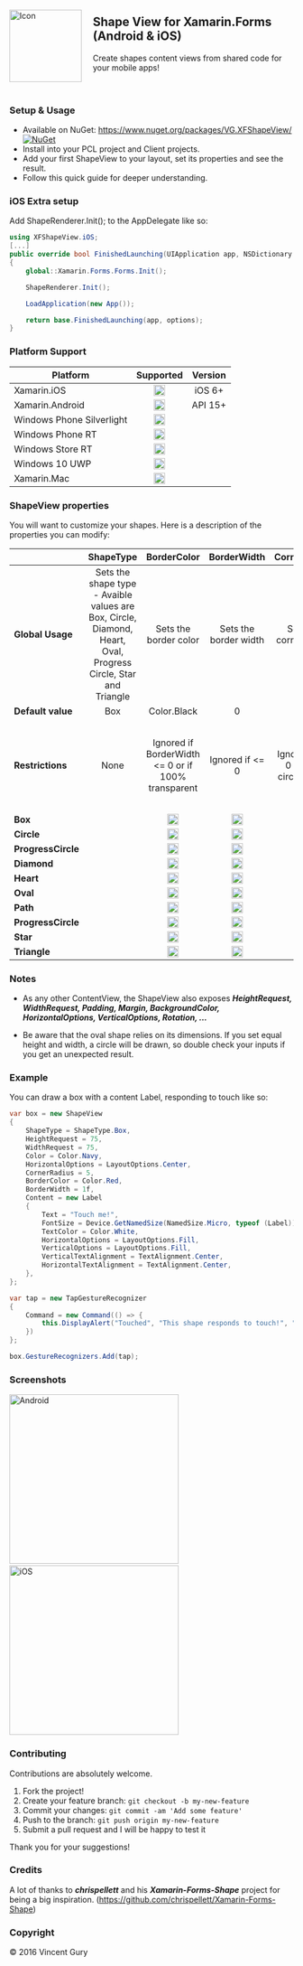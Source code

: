 <img alt="Icon" src="https://raw.githubusercontent.com/vincentgury/XFShapeView/master/art/icon.png" height="128" align="left" style="margin:20px 20px 20px 0" />

## Shape View for Xamarin.Forms (Android & iOS)

Create shapes content views from shared code for your mobile apps!
<br/><br/><br/>
### Setup & Usage
* Available on NuGet: https://www.nuget.org/packages/VG.XFShapeView/ [![NuGet](https://img.shields.io/nuget/v/VG.XFShapeView.svg?label=NuGet)](https://www.nuget.org/packages/VG.XFShapeView/)
* Install into your PCL project and Client projects.
* Add your first ShapeView to your layout, set its properties and see the result.
* Follow this quick guide for deeper understanding.

### iOS Extra setup

Add ShapeRenderer.Init(); to the AppDelegate like so:

```csharp
using XFShapeView.iOS;
[...]
public override bool FinishedLaunching(UIApplication app, NSDictionary options)
{
    global::Xamarin.Forms.Forms.Init();

    ShapeRenderer.Init();

    LoadApplication(new App());

    return base.FinishedLaunching(app, options);
}
```

### Platform Support

|Platform|Supported|Version|
| ------ | :-------: | :-----: |
|Xamarin.iOS|<img alt="Yes" src="https://raw.githubusercontent.com/vincentgury/Resources/master/images/ok.png" width="20">|iOS 6+|
|Xamarin.Android|<img alt="Yes" src="https://raw.githubusercontent.com/vincentgury/Resources/master/images/ok.png" width="20">|API 15+|
|Windows Phone Silverlight|<img alt="No" src="https://raw.githubusercontent.com/vincentgury/Resources/master/images/ko.png" width="20">||
|Windows Phone RT|<img alt="No" src="https://raw.githubusercontent.com/vincentgury/Resources/master/images/ko.png" width="20">||
|Windows Store RT|<img alt="No" src="https://raw.githubusercontent.com/vincentgury/Resources/master/images/ko.png" width="20">||
|Windows 10 UWP|<img alt="No" src="https://raw.githubusercontent.com/vincentgury/Resources/master/images/ko.png" width="20">||
|Xamarin.Mac|<img alt="No" src="https://raw.githubusercontent.com/vincentgury/Resources/master/images/ko.png" width="20">||


### ShapeView properties
You will want to customize your shapes. Here is a description of the properties you can modify:

||ShapeType|BorderColor|BorderWidth|CornerRadius|NumberOfPoints|RadiusRatio|Color|ProgressBorderWidth|ProgressBorderColor|Progress|Points|
| ------ | :-------: | :---------: | :---------: | :----------: | :------------: | :---------: | :------: | :------------: | :---------: | :------: | :------: |
|**Global Usage**|Sets the shape type - Avaible values are Box, Circle, Diamond, Heart, Oval, Progress Circle, Star and Triangle|Sets the border color|Sets the border width|Sets the corner radius|Set the number of points to draw the star|Set the ratio between the inner and the outer radius of the star|Set the fill color|Sets the border width of the circle progress indicator|Sets the border color of the circle progress indicator|Sets the current progress of the circle progress indicator|Sets the list of points of the path|
|**Default value**|Box|Color.Black|0|0|5|0.5f|Color.Default|3|Color.Black|0|null|
|**Restrictions**|None|Ignored if BorderWidth <= 0 or if 100% transparent| Ignored if <= 0|Ignored if <= 0 and for circles/ovals|Only for stars|Only for stars|Ignored if 100% transparent|Ignored if <= 0|Ignored if 100% transparent|Range from 0 to 100 for clockwise progression - From 0 to -100 for counterclockwise progress|Ignored if null or empty and only for paths
|**Box**||<img alt="Yes" src="https://raw.githubusercontent.com/vincentgury/Resources/master/images/ok.png" width="20">|<img alt="Yes" src="https://raw.githubusercontent.com/vincentgury/Resources/master/images/ok.png" width="20">|<img alt="Yes" src="https://raw.githubusercontent.com/vincentgury/Resources/master/images/ok.png" width="20">|<img alt="No" src="https://raw.githubusercontent.com/vincentgury/Resources/master/images/ko.png" width="20">|<img alt="No" src="https://raw.githubusercontent.com/vincentgury/Resources/master/images/ko.png" width="20">|<img alt="Yes" src="https://raw.githubusercontent.com/vincentgury/Resources/master/images/ok.png" width="20">|<img alt="No" src="https://raw.githubusercontent.com/vincentgury/Resources/master/images/ko.png" width="20">|<img alt="No" src="https://raw.githubusercontent.com/vincentgury/Resources/master/images/ko.png" width="20">|<img alt="No" src="https://raw.githubusercontent.com/vincentgury/Resources/master/images/ko.png" width="20">|<img alt="No" src="https://raw.githubusercontent.com/vincentgury/Resources/master/images/ko.png" width="20">|
|**Circle**||<img alt="Yes" src="https://raw.githubusercontent.com/vincentgury/Resources/master/images/ok.png" width="20">|<img alt="Yes" src="https://raw.githubusercontent.com/vincentgury/Resources/master/images/ok.png" width="20">|<img alt="No" src="https://raw.githubusercontent.com/vincentgury/Resources/master/images/ko.png" width="20">|<img alt="No" src="https://raw.githubusercontent.com/vincentgury/Resources/master/images/ko.png" width="20">|<img alt="No" src="https://raw.githubusercontent.com/vincentgury/Resources/master/images/ko.png" width="20">|<img alt="Yes" src="https://raw.githubusercontent.com/vincentgury/Resources/master/images/ok.png" width="20">|<img alt="No" src="https://raw.githubusercontent.com/vincentgury/Resources/master/images/ko.png" width="20">|<img alt="No" src="https://raw.githubusercontent.com/vincentgury/Resources/master/images/ko.png" width="20">|<img alt="No" src="https://raw.githubusercontent.com/vincentgury/Resources/master/images/ko.png" width="20">|<img alt="No" src="https://raw.githubusercontent.com/vincentgury/Resources/master/images/ko.png" width="20">|
|**ProgressCircle**||<img alt="Yes" src="https://raw.githubusercontent.com/vincentgury/Resources/master/images/ok.png" width="20">|<img alt="Yes" src="https://raw.githubusercontent.com/vincentgury/Resources/master/images/ok.png" width="20">|<img alt="No" src="https://raw.githubusercontent.com/vincentgury/Resources/master/images/ko.png" width="20">|<img alt="No" src="https://raw.githubusercontent.com/vincentgury/Resources/master/images/ko.png" width="20">|<img alt="No" src="https://raw.githubusercontent.com/vincentgury/Resources/master/images/ko.png" width="20">|<img alt="Yes" src="https://raw.githubusercontent.com/vincentgury/Resources/master/images/ok.png" width="20">|<img alt="Yes" src="https://raw.githubusercontent.com/vincentgury/Resources/master/images/ok.png" width="20">|<img alt="Yes" src="https://raw.githubusercontent.com/vincentgury/Resources/master/images/ok.png" width="20">|<img alt="Yes" src="https://raw.githubusercontent.com/vincentgury/Resources/master/images/ok.png" width="20">|<img alt="No" src="https://raw.githubusercontent.com/vincentgury/Resources/master/images/ko.png" width="20">|
|**Diamond**||<img alt="Yes" src="https://raw.githubusercontent.com/vincentgury/Resources/master/images/ok.png" width="20">|<img alt="Yes" src="https://raw.githubusercontent.com/vincentgury/Resources/master/images/ok.png" width="20">|<img alt="Yes" src="https://raw.githubusercontent.com/vincentgury/Resources/master/images/ok.png" width="20">|<img alt="No" src="https://raw.githubusercontent.com/vincentgury/Resources/master/images/ko.png" width="20">|<img alt="No" src="https://raw.githubusercontent.com/vincentgury/Resources/master/images/ko.png" width="20">|<img alt="Yes" src="https://raw.githubusercontent.com/vincentgury/Resources/master/images/ok.png" width="20">|<img alt="No" src="https://raw.githubusercontent.com/vincentgury/Resources/master/images/ko.png" width="20">|<img alt="No" src="https://raw.githubusercontent.com/vincentgury/Resources/master/images/ko.png" width="20">|<img alt="No" src="https://raw.githubusercontent.com/vincentgury/Resources/master/images/ko.png" width="20">|<img alt="No" src="https://raw.githubusercontent.com/vincentgury/Resources/master/images/ko.png" width="20">|
|**Heart**||<img alt="Yes" src="https://raw.githubusercontent.com/vincentgury/Resources/master/images/ok.png" width="20">|<img alt="Yes" src="https://raw.githubusercontent.com/vincentgury/Resources/master/images/ok.png" width="20">|<img alt="Yes" src="https://raw.githubusercontent.com/vincentgury/Resources/master/images/ok.png" width="20">|<img alt="No" src="https://raw.githubusercontent.com/vincentgury/Resources/master/images/ko.png" width="20">|<img alt="No" src="https://raw.githubusercontent.com/vincentgury/Resources/master/images/ko.png" width="20">|<img alt="Yes" src="https://raw.githubusercontent.com/vincentgury/Resources/master/images/ok.png" width="20">|<img alt="No" src="https://raw.githubusercontent.com/vincentgury/Resources/master/images/ko.png" width="20">|<img alt="No" src="https://raw.githubusercontent.com/vincentgury/Resources/master/images/ko.png" width="20">|<img alt="No" src="https://raw.githubusercontent.com/vincentgury/Resources/master/images/ko.png" width="20">|<img alt="No" src="https://raw.githubusercontent.com/vincentgury/Resources/master/images/ko.png" width="20">|
|**Oval**||<img alt="Yes" src="https://raw.githubusercontent.com/vincentgury/Resources/master/images/ok.png" width="20">|<img alt="Yes" src="https://raw.githubusercontent.com/vincentgury/Resources/master/images/ok.png" width="20">|<img alt="No" src="https://raw.githubusercontent.com/vincentgury/Resources/master/images/ko.png" width="20">|<img alt="No" src="https://raw.githubusercontent.com/vincentgury/Resources/master/images/ko.png" width="20">|<img alt="No" src="https://raw.githubusercontent.com/vincentgury/Resources/master/images/ko.png" width="20">|<img alt="Yes" src="https://raw.githubusercontent.com/vincentgury/Resources/master/images/ok.png" width="20">|<img alt="No" src="https://raw.githubusercontent.com/vincentgury/Resources/master/images/ko.png" width="20">|<img alt="No" src="https://raw.githubusercontent.com/vincentgury/Resources/master/images/ko.png" width="20">|<img alt="No" src="https://raw.githubusercontent.com/vincentgury/Resources/master/images/ko.png" width="20">|<img alt="No" src="https://raw.githubusercontent.com/vincentgury/Resources/master/images/ko.png" width="20">|
|**Path**||<img alt="Yes" src="https://raw.githubusercontent.com/vincentgury/Resources/master/images/ok.png" width="20">|<img alt="Yes" src="https://raw.githubusercontent.com/vincentgury/Resources/master/images/ok.png" width="20">|<img alt="Yes" src="https://raw.githubusercontent.com/vincentgury/Resources/master/images/ok.png" width="20">|<img alt="No" src="https://raw.githubusercontent.com/vincentgury/Resources/master/images/ko.png" width="20">|<img alt="No" src="https://raw.githubusercontent.com/vincentgury/Resources/master/images/ko.png" width="20">|<img alt="Yes" src="https://raw.githubusercontent.com/vincentgury/Resources/master/images/ok.png" width="20">|<img alt="No" src="https://raw.githubusercontent.com/vincentgury/Resources/master/images/ko.png" width="20">|<img alt="No" src="https://raw.githubusercontent.com/vincentgury/Resources/master/images/ko.png" width="20">|<img alt="No" src="https://raw.githubusercontent.com/vincentgury/Resources/master/images/ko.png" width="20">|<img alt="Yes" src="https://raw.githubusercontent.com/vincentgury/Resources/master/images/ok.png" width="20">|
|**ProgressCircle**||<img alt="Yes" src="https://raw.githubusercontent.com/vincentgury/Resources/master/images/ok.png" width="20">|<img alt="Yes" src="https://raw.githubusercontent.com/vincentgury/Resources/master/images/ok.png" width="20">|<img alt="No" src="https://raw.githubusercontent.com/vincentgury/Resources/master/images/ko.png" width="20">|<img alt="No" src="https://raw.githubusercontent.com/vincentgury/Resources/master/images/ko.png" width="20">|<img alt="No" src="https://raw.githubusercontent.com/vincentgury/Resources/master/images/ko.png" width="20">|<img alt="Yes" src="https://raw.githubusercontent.com/vincentgury/Resources/master/images/ok.png" width="20">|<img alt="Yes" src="https://raw.githubusercontent.com/vincentgury/Resources/master/images/ok.png" width="20">|<img alt="Yes" src="https://raw.githubusercontent.com/vincentgury/Resources/master/images/ok.png" width="20">|<img alt="Yes" src="https://raw.githubusercontent.com/vincentgury/Resources/master/images/ok.png" width="20">|<img alt="No" src="https://raw.githubusercontent.com/vincentgury/Resources/master/images/ko.png" width="20">|
|**Star**||<img alt="Yes" src="https://raw.githubusercontent.com/vincentgury/Resources/master/images/ok.png" width="20">|<img alt="Yes" src="https://raw.githubusercontent.com/vincentgury/Resources/master/images/ok.png" width="20">|<img alt="Yes" src="https://raw.githubusercontent.com/vincentgury/Resources/master/images/ok.png" width="20">|<img alt="Yes" src="https://raw.githubusercontent.com/vincentgury/Resources/master/images/ok.png" width="20">|<img alt="Yes" src="https://raw.githubusercontent.com/vincentgury/Resources/master/images/ok.png" width="20">|<img alt="Yes" src="https://raw.githubusercontent.com/vincentgury/Resources/master/images/ok.png" width="20">|<img alt="No" src="https://raw.githubusercontent.com/vincentgury/Resources/master/images/ko.png" width="20">|<img alt="No" src="https://raw.githubusercontent.com/vincentgury/Resources/master/images/ko.png" width="20">|<img alt="No" src="https://raw.githubusercontent.com/vincentgury/Resources/master/images/ko.png" width="20">|<img alt="No" src="https://raw.githubusercontent.com/vincentgury/Resources/master/images/ko.png" width="20">|
|**Triangle**||<img alt="Yes" src="https://raw.githubusercontent.com/vincentgury/Resources/master/images/ok.png" width="20">|<img alt="Yes" src="https://raw.githubusercontent.com/vincentgury/Resources/master/images/ok.png" width="20">|<img alt="Yes" src="https://raw.githubusercontent.com/vincentgury/Resources/master/images/ok.png" width="20">|<img alt="No" src="https://raw.githubusercontent.com/vincentgury/Resources/master/images/ko.png" width="20">|<img alt="No" src="https://raw.githubusercontent.com/vincentgury/Resources/master/images/ko.png" width="20">|<img alt="Yes" src="https://raw.githubusercontent.com/vincentgury/Resources/master/images/ok.png" width="20">|<img alt="No" src="https://raw.githubusercontent.com/vincentgury/Resources/master/images/ko.png" width="20">|<img alt="No" src="https://raw.githubusercontent.com/vincentgury/Resources/master/images/ko.png" width="20">|<img alt="No" src="https://raw.githubusercontent.com/vincentgury/Resources/master/images/ko.png" width="20">|<img alt="No" src="https://raw.githubusercontent.com/vincentgury/Resources/master/images/ko.png" width="20">|

### Notes
- As any other ContentView, the ShapeView also exposes ***HeightRequest, WidthRequest, Padding, Margin, BackgroundColor, HorizontalOptions, VerticalOptions, Rotation, ...***

- Be aware that the oval shape relies on its dimensions. If you set equal height and width, a circle will be drawn, so double check your inputs if you get an unexpected result.

### Example
You can draw a box with a content Label, responding to touch like so:

```csharp
var box = new ShapeView
{
	ShapeType = ShapeType.Box,
	HeightRequest = 75,
	WidthRequest = 75,
	Color = Color.Navy,
	HorizontalOptions = LayoutOptions.Center,
	CornerRadius = 5,
	BorderColor = Color.Red,
	BorderWidth = 1f,
	Content = new Label
	{
		Text = "Touch me!",
		FontSize = Device.GetNamedSize(NamedSize.Micro, typeof (Label)),
		TextColor = Color.White,
		HorizontalOptions = LayoutOptions.Fill,
		VerticalOptions = LayoutOptions.Fill,
		VerticalTextAlignment = TextAlignment.Center,
		HorizontalTextAlignment = TextAlignment.Center,
	},
};

var tap = new TapGestureRecognizer
{
	Command = new Command(() => {
		this.DisplayAlert("Touched", "This shape responds to touch!", "Ok");
	})
};

box.GestureRecognizers.Add(tap);
```

### Screenshots

<img alt="Android" src="https://raw.githubusercontent.com/vincentgury/XFShapeView/master/art/screenshots/screenshot-android-1.png" width="300" />
&nbsp;&nbsp;
<img alt="iOS" src="https://raw.githubusercontent.com/vincentgury/XFShapeView/master/art/screenshots/screenshot-ios-1.jpg" width="300" />

### Contributing

Contributions are absolutely welcome. 

1. Fork the project!
2. Create your feature branch: `git checkout -b my-new-feature`
3. Commit your changes: `git commit -am 'Add some feature'`
4. Push to the branch: `git push origin my-new-feature`
5. Submit a pull request and I will be happy to test it

Thank you for your suggestions!

### Credits

A lot of thanks to ***chrispellett*** and his ***Xamarin-Forms-Shape*** project for being a big inspiration. (https://github.com/chrispellett/Xamarin-Forms-Shape)

### Copyright

&copy; 2016 Vincent Gury
